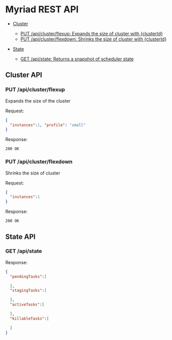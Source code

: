 # Myriad REST API

* [Cluster](#cluster-api)
  * [PUT /api/cluster/flexup: Expands the size of cluster with {clusterId}](#put-apiclusterflexup)
  * [PUT /api/cluster/flexdown: Shrinks the size of cluster with {clusterId}](#put-apiclusterflexdown)

* [State](#state-api)
  * [GET /api/state: Returns a snapshot of scheduler state](#get-apistate)
  
## Cluster API

### PUT /api/cluster/flexup
Expands the size of the cluster

Request:
```json
{
  "instances":1, "profile": "small"
}
```

Response:
```
200 OK
```

### PUT /api/cluster/flexdown
Shrinks the size of cluster

Request:
```json
{
  "instances":1
}
```

Response:
```
200 OK
```

## State API

### GET /api/state

Response:
```json
{
  "pendingTasks":[

  ],
  "stagingTasks":[

  ],
  "activeTasks":[

  ],
  "killableTasks":[

  ]
}
```
